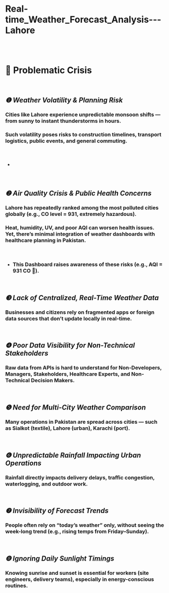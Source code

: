 # Real-time_Weather_Forecast_Analysis---Lahore


<br>
<br>

# **🎯 Problematic Crisis**

<br>

## ***❶ Weather Volatility & Planning Risk***
### Cities like Lahore experience unpredictable monsoon shifts — from sunny to instant thunderstorms in hours.
### Such volatility poses risks to construction timelines, transport logistics, public events, and general commuting.

<br>

- ### 

<br>

## ***❷ Air Quality Crisis & Public Health Concerns***
### Lahore has repeatedly ranked among the most polluted cities globally (e.g., CO level = 931, extremely hazardous).
### Heat, humidity, UV, and poor AQI can worsen health issues. Yet, there’s minimal integration of weather dashboards with healthcare planning in Pakistan.

<br>

- ### **This Dashboard raises awareness of these risks** (e.g., AQI = 931 CO 🚨).



<br>

## ***❸ Lack of Centralized, Real-Time Weather Data***
### Businesses and citizens rely on fragmented apps or foreign data sources that don’t update locally in real-time.

<br>

## ***❹ Poor Data Visibility for Non-Technical Stakeholders***
### Raw data from APIs is hard to understand for Non-Developers, Managers, Stakeholders, Healthcare Experts, and Non-Technical Decision Makers.

<br>

## ***❺ Need for Multi-City Weather Comparison***
### Many operations in Pakistan are spread across cities — such as Sialkot (textile), Lahore (urban), Karachi (port).

<br>

## ***❻ Unpredictable Rainfall Impacting Urban Operations***
### Rainfall directly impacts delivery delays, traffic congestion, waterlogging, and outdoor work.

<br>

## ***❼ Invisibility of Forecast Trends***
### People often rely on “today’s weather” only, without seeing the week-long trend (e.g., rising temps from Friday–Sunday).

<br>

## ***❽ Ignoring Daily Sunlight Timings***
### Knowing sunrise and sunset is essential for workers (site engineers, delivery teams), especially in energy-conscious routines.


